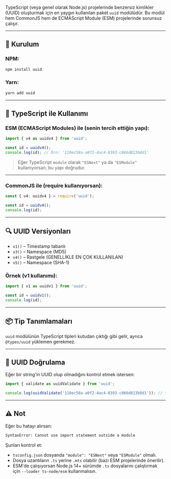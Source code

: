 TypeScript (veya genel olarak Node.js) projelerinde benzersiz kimlikler (UUID) oluşturmak için en yaygın kullanılan paket `uuid` modülüdür. Bu modül hem CommonJS hem de ECMAScript Module (ESM) projelerinde sorunsuz çalışır.

---

## 🔧 Kurulum

### NPM:

```bash
npm install uuid
```

### Yarn:

```bash
yarn add uuid
```

---

## 📘 TypeScript ile Kullanımı

### ESM (ECMAScript Modules) ile (senin tercih ettiğin yapı):

```ts
import { v4 as uuidv4 } from 'uuid';

const id = uuidv4();
console.log(id); // Örn: '110ec58a-a0f2-4ac4-8393-c866d813b8d1'
```

> Eğer TypeScript `module` olarak `"ESNext"` ya da `"ESModule"` kullanıyorsan, bu yapı doğrudur.

---

### CommonJS ile (require kullanıyorsan):

```ts
const { v4: uuidv4 } = require('uuid');

const id = uuidv4();
console.log(id);
```

---

## 🔍 UUID Versiyonları

- `v1()` – Timestamp tabanlı
- `v3()` – Namespace (MD5)
- `v4()` – Rastgele (GENELLİKLE EN ÇOK KULLANILAN)
- `v5()` – Namespace (SHA-1)

### Örnek (v1 kullanımı):

```ts
import { v1 as uuidv1 } from 'uuid';

const id = uuidv1();
console.log(id);
```

---

## 📦 Tip Tanımlamaları

`uuid` modülünün TypeScript tipleri kutudan çıktığı gibi gelir, ayrıca `@types/uuid` yüklemen gerekmez.

---

## 🧪 UUID Doğrulama

Eğer bir string'in UUID olup olmadığını kontrol etmek istersen:

```ts
import { validate as uuidValidate } from 'uuid';

console.log(uuidValidate('110ec58a-a0f2-4ac4-8393-c866d813b8d1')); // true
```

---

## ⚠️ Not

Eğer bu hatayı alırsan:

```bash
SyntaxError: Cannot use import statement outside a module
```

Şunları kontrol et:

- `tsconfig.json` dosyanda `"module": "ESNext"` veya `"ESModule"` olmalı.
- Dosya uzantıların `.ts` yerine `.mts` olabilir (bazı ESM projelerinde önerilir).
- ESM'de çalışıyorsan Node.js 14+ sürümde `.ts` dosyalarını çalıştırmak için `--loader ts-node/esm` kullanmalısın.

